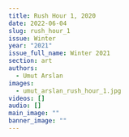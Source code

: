 ```yaml
---
title: Rush Hour 1, 2020
date: 2022-06-04
slug: rush_hour_1
issue: Winter
year: "2021"
issue_full_name: Winter 2021
section: art
authors:
  - Umut Arslan
images:
  - umut_arslan_rush_hour_1.jpg
videos: []
audio: []
main_image: ""
banner_image: ""
---
```

